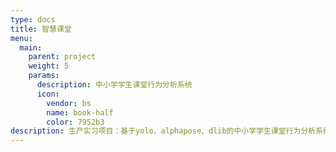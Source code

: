 ```yaml
---
type: docs
title: 智慧课堂
menu:
  main:
    parent: project
    weight: 5
    params:
      description: 中小学学生课堂行为分析系统
      icon:
        vendor: bs
        name: book-half
        color: 7952b3
description: 生产实习项目：基于yolo、alphapose、dlib的中小学学生课堂行为分析系统
---
```

